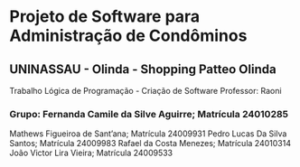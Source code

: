 # Projeto de Software para Administração de Condôminos
## UNINASSAU - Olinda - Shopping Patteo Olinda
Trabalho Lógica de Programação - Criação de Software
Professor: Raoni
### Grupo: Fernanda Camile da Silve Aguirre; Matrícula 24010285 
Mathews Figueiroa de Sant’ana; Matrícula 24009931
Pedro Lucas Da Silva Santos; Matrícula 24009983
Rafael da Costa Menezes; Matrícula 24010314
João Victor Lira Vieira; Matrícula 24009533
       
